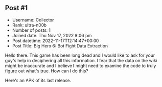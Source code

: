 ## Post #1
- Username: Collector
- Rank: ultra-n00b
- Number of posts: 1
- Joined date: Thu Nov 17, 2022 8:06 pm
- Post datetime: 2022-11-17T12:14:47+00:00
- Post Title: Big Hero 6: Bot Fight Data Extraction

Hello there. This game has been long dead and I would like to ask for your guy's help in deciphering all this information. I fear that the data on the wiki might be inaccurate and I believe I might need to examine the code to truly figure out what's true. How can I do this?

Here's an APK of its last release.

<link deleted by moderator>
